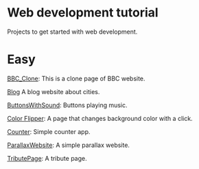 # Web development tutorial

Projects to get started with web development.

# Easy
[BBC_Clone](BBC_Clone): This is a clone page of BBC website.

[Blog](https://codepen.io/panagiotis1/pen/JjbqvoY) A blog website about cities.

[ButtonsWithSound](ButtonsWithSound): Buttons playing music.

[Color Flipper](ColorFlipper): A page that changes background color with a click.

[Counter](Counter): Simple counter app.

[ParallaxWebsite](ParallaxWebsite): A simple parallax website.

[TributePage](https://codepen.io/panagiotis1/pen/JjbqvoY): A tribute page.

